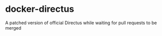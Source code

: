 # docker-directus
A patched version of official Directus while waiting for pull requests to be merged
